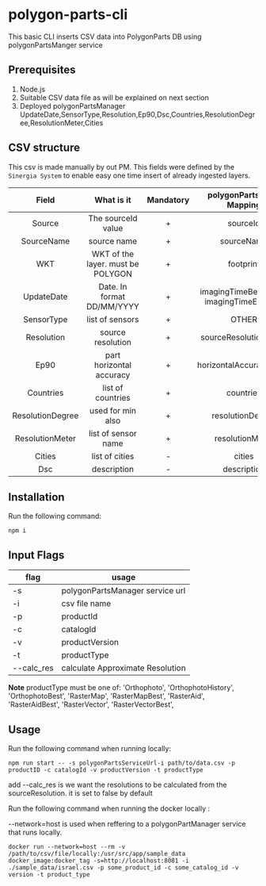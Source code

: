 # polygon-parts-cli

This basic CLI inserts CSV data into PolygonParts DB using polygonPartsManger service

## Prerequisites

1. Node.js
2. Suitable CSV data file as will be explained on next section
3. Deployed polygonPartsManager
   UpdateDate,SensorType,Resolution,Ep90,Dsc,Countries,ResolutionDegree,ResolutionMeter,Cities

## CSV structure

This csv is made manually by out PM.
This fields were defined by the `Sinergia System` to enable easy one time insert of already ingested layers.

|      Field       |            What is it             | Mandatory |       polygonParts Field Mapping       |
| :--------------: | :-------------------------------: | :-------: | :------------------------------------: |
|      Source      |        The sourceId value         |     +     |                sourceId                |
|    SourceName    |            source name            |     +     |               sourceName               |
|       WKT        | WKT of the layer. must be POLYGON |     +     |               footprint                |
|    UpdateDate    |    Date. In format DD/MM/YYYY     |     +     | imagingTimeBeginUTC, imagingTimeEndUTC |
|    SensorType    |          list of sensors          |     +     |                 OTHER                  |
|    Resolution    |         source resolution         |     +     |         sourceResolutionMeter          |
|       Ep90       |     part horizontal accuracy      |     +     |         horizontalAccuracyCE90         |
|    Countries     |         list of countries         |     +     |               countries                |
| ResolutionDegree |         used for min also         |     +     |            resolutionDegree            |
| ResolutionMeter  |        list of sensor name        |     +     |            resolutionMeter             |
|      Cities      |          list of cities           |     -     |                 cities                 |
|       Dsc        |            description            |     -     |              description               |

## Installation

Run the following command:

```
npm i
```

## Input Flags

| flag | usage                           |
| ---- | ------------------------------- |
| -s   | polygonPartsManager service url |
| -i   | csv file name                   |
| -p   | productId                       |
| -c   | catalogId                       |
| -v   | productVersion                  |
| -t   | productType                     |
| --calc_res | calculate Approximate Resolution | 

**Note** productType must be one of: 'Orthophoto',
'OrthophotoHistory',
'OrthophotoBest',
'RasterMap',
'RasterMapBest',
'RasterAid',
'RasterAidBest',
'RasterVector',
'RasterVectorBest',

## Usage

Run the following command when running locally:

```
npm run start -- -s polygonPartsServiceUrl-i path/to/data.csv -p productID -c catalogId -v productVersion -t productType
```
add --calc_res is we want the resolutions to be calculated from the sourceResolution. it is set to false by default

Run the following command when running the docker locally :

--network=host is used when reffering to a polygonPartManager service that runs locally.

```
docker run --network=host --rm -v /path/to/csv/file/locally:/usr/src/app/sample_data docker_image:docker_tag -s=http://localhost:8081 -i ./sample_data/israel.csv -p some_product_id -c some_catalog_id -v version -t product_type
```
